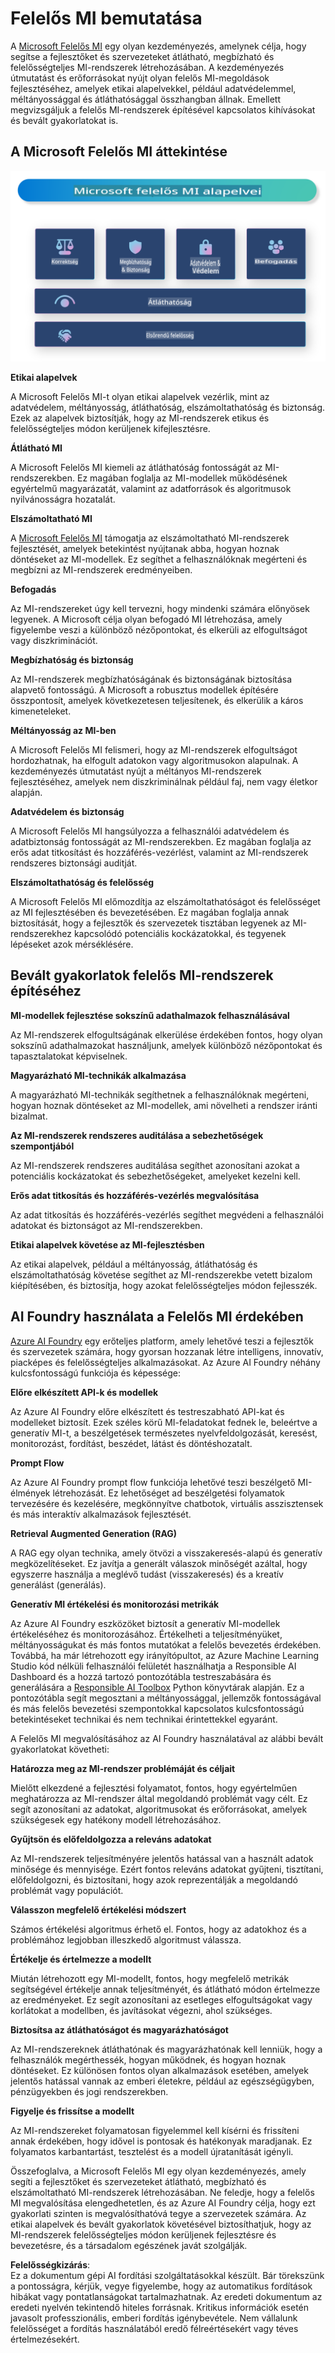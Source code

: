 # **Felelős MI bemutatása**

A [Microsoft Felelős MI](https://www.microsoft.com/ai/responsible-ai?WT.mc_id=aiml-138114-kinfeylo) egy olyan kezdeményezés, amelynek célja, hogy segítse a fejlesztőket és szervezeteket átlátható, megbízható és felelősségteljes MI-rendszerek létrehozásában. A kezdeményezés útmutatást és erőforrásokat nyújt olyan felelős MI-megoldások fejlesztéséhez, amelyek etikai alapelvekkel, például adatvédelemmel, méltányossággal és átláthatósággal összhangban állnak. Emellett megvizsgáljuk a felelős MI-rendszerek építésével kapcsolatos kihívásokat és bevált gyakorlatokat is.

## A Microsoft Felelős MI áttekintése

![RAIPrinciples](../../../../../translated_images/RAIPrinciples.e40f2a169a854832e885ce2659f3a913cfb393fa59b595ed57cfae9119694eb7.hu.png)

**Etikai alapelvek**

A Microsoft Felelős MI-t olyan etikai alapelvek vezérlik, mint az adatvédelem, méltányosság, átláthatóság, elszámoltathatóság és biztonság. Ezek az alapelvek biztosítják, hogy az MI-rendszerek etikus és felelősségteljes módon kerüljenek kifejlesztésre.

**Átlátható MI**

A Microsoft Felelős MI kiemeli az átláthatóság fontosságát az MI-rendszerekben. Ez magában foglalja az MI-modellek működésének egyértelmű magyarázatát, valamint az adatforrások és algoritmusok nyilvánosságra hozatalát.

**Elszámoltatható MI**

A [Microsoft Felelős MI](https://www.microsoft.com/ai/responsible-ai?WT.mc_id=aiml-138114-kinfeylo) támogatja az elszámoltatható MI-rendszerek fejlesztését, amelyek betekintést nyújtanak abba, hogyan hoznak döntéseket az MI-modellek. Ez segíthet a felhasználóknak megérteni és megbízni az MI-rendszerek eredményeiben.

**Befogadás**

Az MI-rendszereket úgy kell tervezni, hogy mindenki számára előnyösek legyenek. A Microsoft célja olyan befogadó MI létrehozása, amely figyelembe veszi a különböző nézőpontokat, és elkerüli az elfogultságot vagy diszkriminációt.

**Megbízhatóság és biztonság**

Az MI-rendszerek megbízhatóságának és biztonságának biztosítása alapvető fontosságú. A Microsoft a robusztus modellek építésére összpontosít, amelyek következetesen teljesítenek, és elkerülik a káros kimeneteleket.

**Méltányosság az MI-ben**

A Microsoft Felelős MI felismeri, hogy az MI-rendszerek elfogultságot hordozhatnak, ha elfogult adatokon vagy algoritmusokon alapulnak. A kezdeményezés útmutatást nyújt a méltányos MI-rendszerek fejlesztéséhez, amelyek nem diszkriminálnak például faj, nem vagy életkor alapján.

**Adatvédelem és biztonság**

A Microsoft Felelős MI hangsúlyozza a felhasználói adatvédelem és adatbiztonság fontosságát az MI-rendszerekben. Ez magában foglalja az erős adat titkosítást és hozzáférés-vezérlést, valamint az MI-rendszerek rendszeres biztonsági auditját.

**Elszámoltathatóság és felelősség**

A Microsoft Felelős MI előmozdítja az elszámoltathatóságot és felelősséget az MI fejlesztésében és bevezetésében. Ez magában foglalja annak biztosítását, hogy a fejlesztők és szervezetek tisztában legyenek az MI-rendszerekhez kapcsolódó potenciális kockázatokkal, és tegyenek lépéseket azok mérséklésére.

## Bevált gyakorlatok felelős MI-rendszerek építéséhez

**MI-modellek fejlesztése sokszínű adathalmazok felhasználásával**

Az MI-rendszerek elfogultságának elkerülése érdekében fontos, hogy olyan sokszínű adathalmazokat használjunk, amelyek különböző nézőpontokat és tapasztalatokat képviselnek.

**Magyarázható MI-technikák alkalmazása**

A magyarázható MI-technikák segíthetnek a felhasználóknak megérteni, hogyan hoznak döntéseket az MI-modellek, ami növelheti a rendszer iránti bizalmat.

**Az MI-rendszerek rendszeres auditálása a sebezhetőségek szempontjából**

Az MI-rendszerek rendszeres auditálása segíthet azonosítani azokat a potenciális kockázatokat és sebezhetőségeket, amelyeket kezelni kell.

**Erős adat titkosítás és hozzáférés-vezérlés megvalósítása**

Az adat titkosítás és hozzáférés-vezérlés segíthet megvédeni a felhasználói adatokat és biztonságot az MI-rendszerekben.

**Etikai alapelvek követése az MI-fejlesztésben**

Az etikai alapelvek, például a méltányosság, átláthatóság és elszámoltathatóság követése segíthet az MI-rendszerekbe vetett bizalom kiépítésében, és biztosítja, hogy azokat felelősségteljes módon fejlesszék.

## AI Foundry használata a Felelős MI érdekében

[Azure AI Foundry](https://ai.azure.com?WT.mc_id=aiml-138114-kinfeylo) egy erőteljes platform, amely lehetővé teszi a fejlesztők és szervezetek számára, hogy gyorsan hozzanak létre intelligens, innovatív, piacképes és felelősségteljes alkalmazásokat. Az Azure AI Foundry néhány kulcsfontosságú funkciója és képessége:

**Előre elkészített API-k és modellek**

Az Azure AI Foundry előre elkészített és testreszabható API-kat és modelleket biztosít. Ezek széles körű MI-feladatokat fednek le, beleértve a generatív MI-t, a beszélgetések természetes nyelvfeldolgozását, keresést, monitorozást, fordítást, beszédet, látást és döntéshozatalt.

**Prompt Flow**

Az Azure AI Foundry prompt flow funkciója lehetővé teszi beszélgető MI-élmények létrehozását. Ez lehetőséget ad beszélgetési folyamatok tervezésére és kezelésére, megkönnyítve chatbotok, virtuális asszisztensek és más interaktív alkalmazások fejlesztését.

**Retrieval Augmented Generation (RAG)**

A RAG egy olyan technika, amely ötvözi a visszakeresés-alapú és generatív megközelítéseket. Ez javítja a generált válaszok minőségét azáltal, hogy egyszerre használja a meglévő tudást (visszakeresés) és a kreatív generálást (generálás).

**Generatív MI értékelési és monitorozási metrikák**

Az Azure AI Foundry eszközöket biztosít a generatív MI-modellek értékeléséhez és monitorozásához. Értékelheti a teljesítményüket, méltányosságukat és más fontos mutatókat a felelős bevezetés érdekében. Továbbá, ha már létrehozott egy irányítópultot, az Azure Machine Learning Studio kód nélküli felhasználói felületét használhatja a Responsible AI Dashboard és a hozzá tartozó pontozótábla testreszabására és generálására a [Responsible AI Toolbox](https://responsibleaitoolbox.ai/?WT.mc_id=aiml-138114-kinfeylo) Python könyvtárak alapján. Ez a pontozótábla segít megosztani a méltányossággal, jellemzők fontosságával és más felelős bevezetési szempontokkal kapcsolatos kulcsfontosságú betekintéseket technikai és nem technikai érintettekkel egyaránt.

A Felelős MI megvalósításához az AI Foundry használatával az alábbi bevált gyakorlatokat követheti:

**Határozza meg az MI-rendszer problémáját és céljait**

Mielőtt elkezdené a fejlesztési folyamatot, fontos, hogy egyértelműen meghatározza az MI-rendszer által megoldandó problémát vagy célt. Ez segít azonosítani az adatokat, algoritmusokat és erőforrásokat, amelyek szükségesek egy hatékony modell létrehozásához.

**Gyűjtsön és előfeldolgozza a releváns adatokat**

Az MI-rendszerek teljesítményére jelentős hatással van a használt adatok minősége és mennyisége. Ezért fontos releváns adatokat gyűjteni, tisztítani, előfeldolgozni, és biztosítani, hogy azok reprezentálják a megoldandó problémát vagy populációt.

**Válasszon megfelelő értékelési módszert**

Számos értékelési algoritmus érhető el. Fontos, hogy az adatokhoz és a problémához legjobban illeszkedő algoritmust válassza.

**Értékelje és értelmezze a modellt**

Miután létrehozott egy MI-modellt, fontos, hogy megfelelő metrikák segítségével értékelje annak teljesítményét, és átlátható módon értelmezze az eredményeket. Ez segít azonosítani az esetleges elfogultságokat vagy korlátokat a modellben, és javításokat végezni, ahol szükséges.

**Biztosítsa az átláthatóságot és magyarázhatóságot**

Az MI-rendszereknek átláthatónak és magyarázhatónak kell lenniük, hogy a felhasználók megérthessék, hogyan működnek, és hogyan hoznak döntéseket. Ez különösen fontos olyan alkalmazások esetében, amelyek jelentős hatással vannak az emberi életekre, például az egészségügyben, pénzügyekben és jogi rendszerekben.

**Figyelje és frissítse a modellt**

Az MI-rendszereket folyamatosan figyelemmel kell kísérni és frissíteni annak érdekében, hogy idővel is pontosak és hatékonyak maradjanak. Ez folyamatos karbantartást, tesztelést és a modell újratanítását igényli.

Összefoglalva, a Microsoft Felelős MI egy olyan kezdeményezés, amely segíti a fejlesztőket és szervezeteket átlátható, megbízható és elszámoltatható MI-rendszerek létrehozásában. Ne feledje, hogy a felelős MI megvalósítása elengedhetetlen, és az Azure AI Foundry célja, hogy ezt gyakorlati szinten is megvalósíthatóvá tegye a szervezetek számára. Az etikai alapelvek és bevált gyakorlatok követésével biztosíthatjuk, hogy az MI-rendszerek felelősségteljes módon kerüljenek fejlesztésre és bevezetésre, és a társadalom egészének javát szolgálják.

**Felelősségkizárás**:  
Ez a dokumentum gépi AI fordítási szolgáltatásokkal készült. Bár törekszünk a pontosságra, kérjük, vegye figyelembe, hogy az automatikus fordítások hibákat vagy pontatlanságokat tartalmazhatnak. Az eredeti dokumentum az eredeti nyelvén tekintendő hiteles forrásnak. Kritikus információk esetén javasolt professzionális, emberi fordítás igénybevétele. Nem vállalunk felelősséget a fordítás használatából eredő félreértésekért vagy téves értelmezésekért.